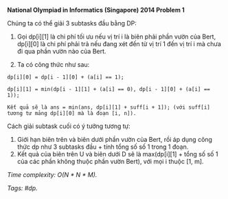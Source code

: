 **National Olympiad in Informatics (Singapore) 2014 Problem 1**

Chúng ta có thể giải 3 subtasks đầu bằng DP:
  
  1. Gọi dp[i][1] là chi phí tối ưu nếu vị trí i là biên phải phần vườn của Bert, dp[i][0] là chi phí phải trả nếu đang xét đến từ vị trí      1 đến vị trí i mà chưa đi qua phần vườn nào của Bert.
  
  2. Ta có công thức như sau:
    
    dp[i][0] = dp[i - 1][0] + (a[i] == 1); 
    
    dp[i][1] = min(dp[i - 1][1] + (a[i] == 0), dp[i - 1][0] + (a[i] == 1));
    
    Kết quả sẽ là ans = min(ans, dp[i][1] + suff[i + 1]); (với suff[i] tương tư mảng dp[i][0] mà là đoạn [i, n]).
  
Cách giải subtask cuối có ý tưởng tương tự:
  
  1. Giới hạn biên trên và biên dưới phần vườn của Bert, rồi áp dụng công thức dp như 3 subtasks đầu + tính tổng số số 1 trong 1 đoạn.
  2. Kết quả của biên trên U và biên dưới D sẽ là max(dp[i][1] + tổng số số 1 của các phần không thuộc phần vườn Bert), với mọi i thuộc        [1, m].
  
*Time complexity: O(N * N * M).*

*Tags: #dp.*
